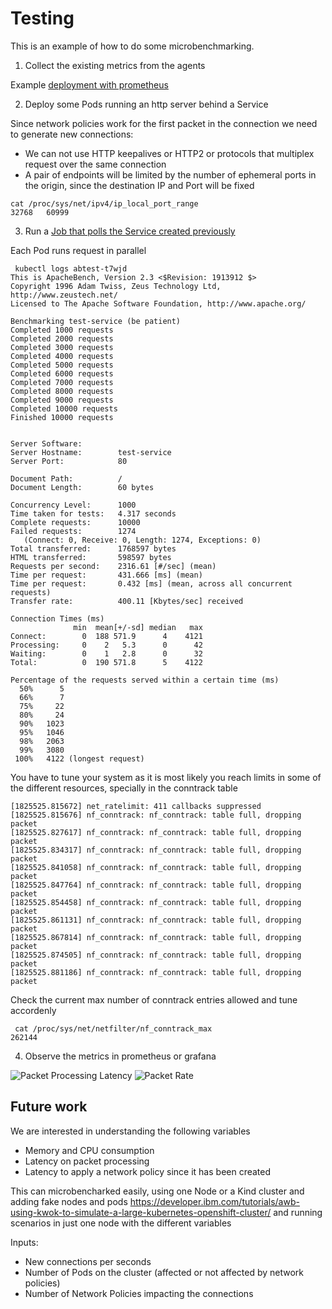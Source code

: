 # Testing

This is an example of how to do some microbenchmarking.

1. Collect the existing metrics from the agents
   
Example [deployment with prometheus](./monitoring.yaml)

2. Deploy some Pods running an http server behind a Service

Since network policies work for the first packet in the connection we need to generate new connections:
* We can not use HTTP keepalives or HTTP2 or protocols that multiplex request over the same connection
* A pair of endpoints will be limited by the number of ephemeral ports in the origin, since the destination IP and Port will be fixed 

```
cat /proc/sys/net/ipv4/ip_local_port_range
32768   60999
```

3. Run a [Job that polls the Service created previously](job_poller.yaml)

Each Pod runs request in parallel

```
 kubectl logs abtest-t7wjd
This is ApacheBench, Version 2.3 <$Revision: 1913912 $>
Copyright 1996 Adam Twiss, Zeus Technology Ltd, http://www.zeustech.net/
Licensed to The Apache Software Foundation, http://www.apache.org/

Benchmarking test-service (be patient)
Completed 1000 requests
Completed 2000 requests
Completed 3000 requests
Completed 4000 requests
Completed 5000 requests
Completed 6000 requests
Completed 7000 requests
Completed 8000 requests
Completed 9000 requests
Completed 10000 requests
Finished 10000 requests


Server Software:
Server Hostname:        test-service
Server Port:            80

Document Path:          /
Document Length:        60 bytes

Concurrency Level:      1000
Time taken for tests:   4.317 seconds
Complete requests:      10000
Failed requests:        1274
   (Connect: 0, Receive: 0, Length: 1274, Exceptions: 0)
Total transferred:      1768597 bytes
HTML transferred:       598597 bytes
Requests per second:    2316.61 [#/sec] (mean)
Time per request:       431.666 [ms] (mean)
Time per request:       0.432 [ms] (mean, across all concurrent requests)
Transfer rate:          400.11 [Kbytes/sec] received

Connection Times (ms)
              min  mean[+/-sd] median   max
Connect:        0  188 571.9      4    4121
Processing:     0    2   5.3      0      42
Waiting:        0    1   2.8      0      32
Total:          0  190 571.8      5    4122

Percentage of the requests served within a certain time (ms)
  50%      5
  66%      7
  75%     22
  80%     24
  90%   1023
  95%   1046
  98%   2063
  99%   3080
 100%   4122 (longest request)
 ```

 You have to tune your system as it is most likely you reach limits in some of the different resources, specially in the conntrack table

 ```
 [1825525.815672] net_ratelimit: 411 callbacks suppressed
[1825525.815676] nf_conntrack: nf_conntrack: table full, dropping packet
[1825525.827617] nf_conntrack: nf_conntrack: table full, dropping packet
[1825525.834317] nf_conntrack: nf_conntrack: table full, dropping packet
[1825525.841058] nf_conntrack: nf_conntrack: table full, dropping packet
[1825525.847764] nf_conntrack: nf_conntrack: table full, dropping packet
[1825525.854458] nf_conntrack: nf_conntrack: table full, dropping packet
[1825525.861131] nf_conntrack: nf_conntrack: table full, dropping packet
[1825525.867814] nf_conntrack: nf_conntrack: table full, dropping packet
[1825525.874505] nf_conntrack: nf_conntrack: table full, dropping packet
[1825525.881186] nf_conntrack: nf_conntrack: table full, dropping packet
```

Check the current max number of conntrack entries allowed and tune accordenly

```
 cat /proc/sys/net/netfilter/nf_conntrack_max
262144
```


4. Observe the metrics in prometheus or grafana


![Packet Processing Latency](network_policies_latency.png "Packet Processing Latency")
![Packet Rate](network_policies_packet_rate.png "Packet Rate")


## Future work

We are interested in understanding the following variables

* Memory and CPU consumption
* Latency on packet processing
* Latency to apply a network policy since it has been created

This can microbencharked easily, using one Node or a Kind cluster and adding fake nodes and pods https://developer.ibm.com/tutorials/awb-using-kwok-to-simulate-a-large-kubernetes-openshift-cluster/ and running scenarios in just one node with the different variables


Inputs:

* New connections per seconds
* Number of Pods on the cluster (affected or not affected by network policies)
* Number of Network Policies impacting the connections
